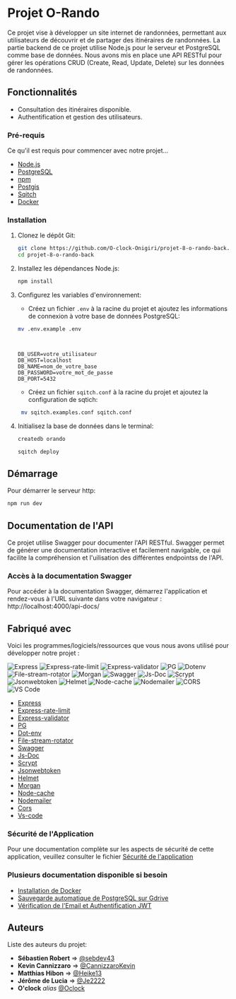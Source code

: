 # Projet O-Rando

Ce projet vise à développer un site internet de randonnées, permettant aux utilisateurs de découvrir et de partager des itinéraires de randonnées. La partie backend de ce projet utilise Node.js pour le serveur et PostgreSQL comme base de données. Nous avons mis en place une API RESTful pour gérer les opérations CRUD (Create, Read, Update, Delete) sur les données de randonnées.

## Fonctionnalités

- Consultation des itinéraires disponible.
- Authentification et gestion des utilisateurs.

### Pré-requis

Ce qu'il est requis pour commencer avec notre projet...

- [Node.js](https://nodejs.org/)
- [PostgreSQL](https://www.postgresql.org/)
- [npm](https://www.npmjs.com/)
- [Postgis](https://postgis.net/)
- [Sqitch](https://sqitch.org/)
- [Docker](https://www.docker.com/)

### Installation

1. Clonez le dépôt Git:

   ```bash
   git clone https://github.com/O-clock-Onigiri/projet-8-o-rando-back.git
   cd projet-8-o-rando-back
   ```

2. Installez les dépendances Node.js:

   ```bash
   npm install
   ```

3. Configurez les variables d'environnement:

   - Créez un fichier `.env` à la racine du projet et ajoutez les informations de connexion à votre base de données PostgreSQL:

   ```bash
   mv .env.example .env
   ```

   ```plaintext


   DB_USER=votre_utilisateur
   DB_HOST=localhost
   DB_NAME=nom_de_votre_base
   DB_PASSWORD=votre_mot_de_passe
   DB_PORT=5432
   ```

   - Créez un fichier `sqitch.conf` à la racine du projet et ajoutez la configuration de sqtich:

   ```bash
    mv sqitch.examples.conf sqitch.conf
   ```

4. Initialisez la base de données dans le terminal:

   ```bash
   createdb orando

   sqitch deploy

   ```

## Démarrage

Pour démarrer le serveur http:

```bash
npm run dev
```

## Documentation de l'API

Ce projet utilise Swagger pour documenter l'API RESTful.
Swagger permet de générer une documentation interactive et facilement navigable, ce qui facilite la compréhension et l'uilisation des différentes endpointss de l'API.

### Accès à la documentation Swagger

Pour accéder à la documentation Swagger, démarrez l'application et rendez-vous à l'URL suivante dans votre navigateur : http://localhost:4000/api-docs/

## Fabriqué avec

Voici les programmes/logiciels/ressources que vous nous avons utilisé pour développer notre projet :

![Express](https://img.shields.io/badge/Express-000000?style=for-the-badge&logo=express&logoColor=white) ![Express-rate-limit](https://img.shields.io/badge/Express--Rate--Limit-000000?style=for-the-badge&logo=express&logoColor=white) ![Express-validator](https://img.shields.io/badge/Express--Validator-000000?style=for-the-badge&logo=express&logoColor=white) ![PG](https://img.shields.io/badge/PostgreSQL-336791?style=for-the-badge&logo=postgresql&logoColor=white) ![Dotenv](https://img.shields.io/badge/Dotenv-ECD53F?style=for-the-badge&logo=dotenv&logoColor=black) ![File-stream-rotator](https://img.shields.io/badge/File--Stream--Rotator-000000?style=for-the-badge) ![Morgan](https://img.shields.io/badge/Morgan-000000?style=for-the-badge&logo=morgan&logoColor=white) ![Swagger](https://img.shields.io/badge/Swagger-85EA2D?style=for-the-badge&logo=swagger&logoColor=black) ![Js-Doc](https://img.shields.io/badge/Js--Doc-000000?style=for-the-badge&logo=jsdoc&logoColor=white) ![Scrypt](https://img.shields.io/badge/Scrypt-000000?style=for-the-badge&logo=scrypt&logoColor=white) ![Jsonwebtoken](https://img.shields.io/badge/JsonWebToken-000000?style=for-the-badge&logo=jsonwebtokens&logoColor=white) ![Helmet](https://img.shields.io/badge/Helmet-000000?style=for-the-badge&logo=helmet&logoColor=white) ![Node-cache](https://img.shields.io/badge/Node--Cache-000000?style=for-the-badge) ![Nodemailer](https://img.shields.io/badge/Nodemailer-000000?style=for-the-badge&logo=nodemailer&logoColor=white) ![CORS](https://img.shields.io/badge/CORS-000000?style=for-the-badge&logo=cors&logoColor=white) ![VS Code](https://img.shields.io/badge/VS_Code-0078D4?style=for-the-badge&logo=visual%20studio%20code&logoColor=white)

- [Express](https://expressjs.com/)
- [Express-rate-limit](https://www.npmjs.com/package/express-rate-limit)
- [Express-validator](https://www.npmjs.com/package/express-validator)
- [PG](https://www.npmjs.com/package/pg)
- [Dot-env](https://www.npmjs.com/package/dotenv)
- [File-stream-rotator](https://www.npmjs.com/package/file-stream-rotator)
- [Swagger](https://swagger.io/resources/open-api/)
- [Js-Doc](https://jsdoc.app/)
- [Scrypt](https://www.npmjs.com/package/scrypt)
- [Jsonwebtoken](https://jwt.io/)
- [Helmet](https://www.npmjs.com/package/helmet)
- [Morgan](https://www.npmjs.com/package/morgan)
- [Node-cache](https://www.npmjs.com/package/node-cache)
- [Nodemailer](https://www.npmjs.com/package/nodemailer)
- [Cors](https://www.npmjs.com/package/cors)
- [Vs-code](https://code.visualstudio.com/)

### Sécurité de l'Application

Pour une documentation complète sur les aspects de sécurité de cette application, veuillez consulter le fichier [Sécurité de l'application](./doc/La-sécurité-de-l'app.md)

### Plusieurs documentation disponible si besoin

- [Installation de Docker](./doc/docker-install.md)
- [Sauvegarde automatique de PostgreSQL sur Gdrive](./doc/Documentation%20de%20mise%20en%20place%20des%20sauvergardes%20de%20la%20Bdd.md)
- [Vérification de l'Email et Authentification JWT](./doc/Documentation%20pour%20la%20mise%20en%20place%20de%20la%20vérification%20de%20l'email%20et%20l'authentification%20JWT.md)

## Auteurs

Liste des auteurs du projet:

- **Sébastien Robert** => [@sebdev43](https://github.com/Sebdev43)
- **Kevin Cannizzaro** => [@CannizzaroKevin](https://github.com/CannizzaroKevin)
- **Matthias Hibon** => [@Heike13](https://github.com/Heike13)
- **Jérôme de Lucia** => [@Je2222](https://github.com/Je2222)
- **O'clock** _alias_ [@Oclock](https://oclock.io/)
